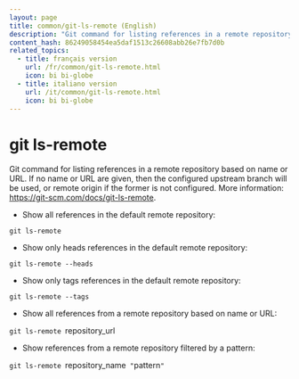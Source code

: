 ```yaml
---
layout: page
title: common/git-ls-remote (English)
description: "Git command for listing references in a remote repository based on name or URL."
content_hash: 86249058454ea5daf1513c26608abb26e7fb7d0b
related_topics:
  - title: français version
    url: /fr/common/git-ls-remote.html
    icon: bi bi-globe
  - title: italiano version
    url: /it/common/git-ls-remote.html
    icon: bi bi-globe
---
```

# git ls-remote

Git command for listing references in a remote repository based on name or URL.
If no name or URL are given, then the configured upstream branch will be used, or remote origin if the former is not configured.
More information: <https://git-scm.com/docs/git-ls-remote>.

- Show all references in the default remote repository:

`git ls-remote`

- Show only heads references in the default remote repository:

`git ls-remote --heads`

- Show only tags references in the default remote repository:

`git ls-remote --tags`

- Show all references from a remote repository based on name or URL:

`git ls-remote `<span class="tldr-var badge badge-pill bg-dark-lm bg-white-dm text-white-lm text-dark-dm font-weight-bold">repository_url</span>

- Show references from a remote repository filtered by a pattern:

`git ls-remote `<span class="tldr-var badge badge-pill bg-dark-lm bg-white-dm text-white-lm text-dark-dm font-weight-bold">repository_name</span>` "`<span class="tldr-var badge badge-pill bg-dark-lm bg-white-dm text-white-lm text-dark-dm font-weight-bold">pattern</span>`"`
